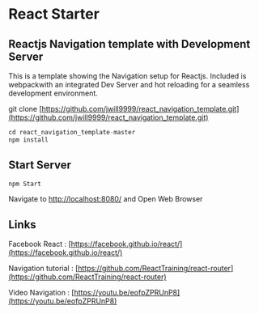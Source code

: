 <h1>React Starter</h1>

<h2>Reactjs Navigation template with Development Server</h2>

This is a template showing the Navigation setup for Reactjs. Included is webpackwith an  integrated Dev Server and hot reloading for a seamless development environment.

git clone [https://github.com/jwill9999/react_navigation_template.git](https://github.com/jwill9999/react_navigation_template.git)

```javascript
cd react_navigation_template-master
npm install
```

<h2>Start Server</h2>

```javascript
npm Start
```
Navigate to [http://localhost:8080/](http://localhost:8080/) and Open Web Browser



<h2>Links</h2>

Facebook React : [https://facebook.github.io/react/](https://facebook.github.io/react/)

Navigation tutorial : [https://github.com/ReactTraining/react-router](https://github.com/ReactTraining/react-router)

Video Navigation : [https://youtu.be/eofpZPRUnP8](https://youtu.be/eofpZPRUnP8)